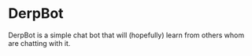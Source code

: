 # DerpBot
DerpBot is a simple chat bot that will (hopefully) learn from others whom are chatting with it.
